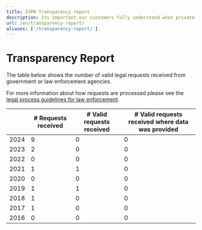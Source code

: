 ```yaml
---
title: IVPN Transparency report
description: Its important our customers fully understand what private information we collect, store and process. Read our clear and simple policy to get the facts you need.
url: /en/transparency-report/
aliases: ['/transparency-report/']
---
```

# Transparency Report

The table below shows the number of valid legal requests received from government or law enforcement agencies.

For more information about how requests are processed please see the [legal process guidelines for law enforcement](/legal-process-guidelines/).

|   | # Requests received | # Valid requests received | # Valid requests received where data was provided |
|---|---|---|---|
| 2024 | 9 | 0 | 0 |
| 2023 | 2 | 0 | 0 |
| 2022 | 0 | 0 | 0 |
| 2021 | 1 | 1 | 0 |
| 2020 | 0 | 0 | 0 |
| 2019 | 1 | 1 | 0 |
| 2018 | 1 | 0 | 0 |
| 2017 | 1 | 0 | 0 |
| 2016 | 0 | 0 | 0 |
